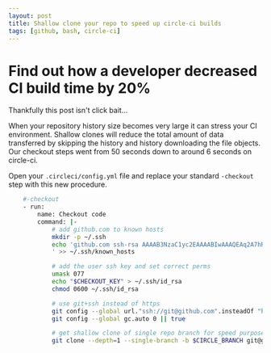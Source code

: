 ```yaml
---
layout: post
title: Shallow clone your repo to speed up circle-ci builds
tags: [github, bash, circle-ci]
---
```


# Find out how a developer decreased CI build time by 20%

Thankfully this post isn't click bait...

When your repository history size becomes very large it can stress your CI environment. 
Shallow clones will reduce the total amount of data transferred by skipping the history and history downloading the file objects.
Our checkout steps went from 50 seconds down to around 6 seconds on circle-ci.

Open your `.circleci/config.yml` file and replace your standard `-checkout` step with this new procedure.

```bash
    #-checkout
    - run:
        name: Checkout code
        command: |-
            # add github.com to known hosts
            mkdir -p ~/.ssh
            echo 'github.com ssh-rsa AAAAB3NzaC1yc2EAAAABIwAAAQEAq2A7hRGmdnm9tUDbO9IDSwBK6TbQa+PXYPCPy6rbTrTtw7PHkccKrpp0yVhp5HdEIcKr6pLlVDBfOLX9QUsyCOV0wzfjIJNlGEYsdlLJizHhbn2mUjvSAHQqZETYP81eFzLQNnPHt4EVVUh7VfDESU84KezmD5QlWpXLmvU31/yMf+Se8xhHTvKSCZIFImWwoG6mbUoWf9nzpIoaSjB+weqqUUmpaaasXVal72J+UX2B+2RPW3RcT0eOzQgqlJL3RKrTJvdsjE3JEAvGq3lGHSZXy28G3skua2SmVi/w4yCE6gbODqnTWlg7+wC604ydGXA8VJiS5ap43JXiUFFAaQ==
            ' >> ~/.ssh/known_hosts

            # add the user ssh key and set correct perms
            umask 077
            echo "$CHECKOUT_KEY" > ~/.ssh/id_rsa
            chmod 0600 ~/.ssh/id_rsa

            # use git+ssh instead of https
            git config --global url."ssh://git@github.com".insteadOf "https://github.com" || true
            git config --global gc.auto 0 || true

            # get shallow clone of single repo branch for speed purposes
            git clone --depth=1 --single-branch -b $CIRCLE_BRANCH git@github.com:$CIRCLE_USERNAME/$CIRCLE_PROJECT_REPONAME "/$CIRCLE_PROJECT_REPONAME"
```
